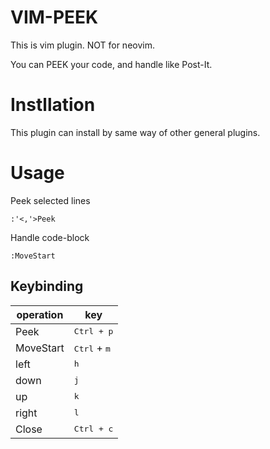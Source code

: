 # VIM-PEEK
This is vim plugin. NOT for neovim.

You can PEEK your code, and handle like Post-It.

# Instllation
This plugin can install by same way of other general plugins.

# Usage
Peek selected lines
```vim
:'<,'>Peek
```

Handle code-block
```vim
:MoveStart
```

## Keybinding
| operation | key                                       |
|-----------|-------------------------------------------|
| Peek      | <kbd><kbd>Ctrl</kbd> + <kbd>p</kbd></kbd> |
| MoveStart | <kbd>Ctrl</kbd> + <kbd>m</kbd>            |
| left      | <kbd>h</kbd>                              |
| down      | <kbd>j</kbd>                              |
| up        | <kbd>k</kbd>                              |
| right     | <kbd>l</kbd>                              |
| Close     | <kbd><kbd>Ctrl</kbd> + <kbd>c</kbd></kbd> |
